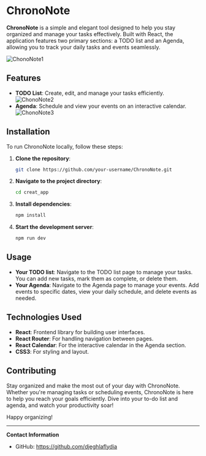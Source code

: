 # ChronoNote

**ChronoNote** is a simple and elegant tool designed to help you stay organized and manage your tasks effectively. Built with React, the application features two primary sections: a TODO list and an Agenda, allowing you to track your daily tasks and events seamlessly.

![ChonoNote1](https://github.com/user-attachments/assets/ff754b10-3ada-4ada-9469-b31ad2d3e03e)

## Features

- **TODO List**: Create, edit, and manage your tasks efficiently.
![ChonoNote2](https://github.com/user-attachments/assets/7eac3371-67b8-4293-aca7-79ead15d417d)
- **Agenda**: Schedule and view your events on an interactive calendar.
![ChonoNote3](https://github.com/user-attachments/assets/4ed3bb80-2492-4788-ab35-eea781d9592e)

## Installation

To run ChronoNote locally, follow these steps:

1. **Clone the repository**:
   ```bash
   git clone https://github.com/your-username/ChronoNote.git
2. **Navigate to the project directory**:
    ```bash
    cd creat_app
3. **Install dependencies**:
    ```bash
    npm install
4. **Start the development server**:
    ```bash
    npm run dev

## Usage
- **Your TODO list**: Navigate to the TODO list page to manage your tasks. You can add new tasks, mark them as complete, or delete them.
- **Your Agenda**: Navigate to the Agenda page to manage your events. Add events to specific dates, view your daily schedule, and delete events as needed.

## Technologies Used
- **React**: Frontend library for building user interfaces.
- **React Router**: For handling navigation between pages.
- **React Calendar**: For the interactive calendar in the Agenda section.
- **CSS3**: For styling and layout.

## Contributing
Stay organized and make the most out of your day with ChronoNote. Whether you're managing tasks or scheduling events, ChronoNote is here to help you reach your goals efficiently. Dive into your to-do list and agenda, and watch your productivity soar!

Happy organizing!

---

**Contact Information**
- GitHub: https://github.com/djeghlaflydia

